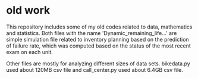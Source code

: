 # old work

This repository includes some of my old codes related to data, mathematics and statistics. 
Both files with the name 'Dynamic_remaining_life...' are simple simulation file related to inventory planning based on the prediction of failure rate, which was computed based on the status of the most recent exam on each unit. 

Other files are mostly for analyzing different sizes of data sets. bikedata.py used about 120MB csv file and call_center.py used about 6.4GB csv file. 
